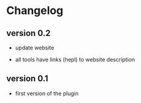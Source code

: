 # Changelog

## version 0.2

- update website

- all tools have links (hepl) to website description

## version 0.1

- first version of the plugin